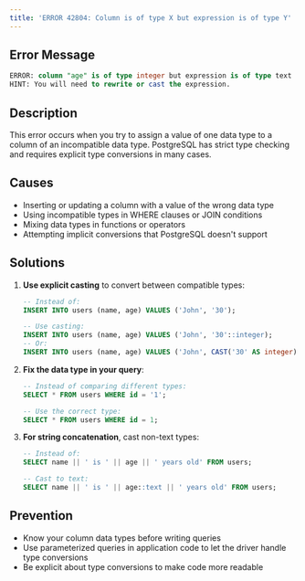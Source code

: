 ```yaml
---
title: 'ERROR 42804: Column is of type X but expression is of type Y'
---
```


## Error Message

```sql
ERROR: column "age" is of type integer but expression is of type text
HINT: You will need to rewrite or cast the expression.
```

## Description

This error occurs when you try to assign a value of one data type to a column of an incompatible data type. PostgreSQL has strict type checking and requires explicit type conversions in many cases.

## Causes

- Inserting or updating a column with a value of the wrong data type
- Using incompatible types in WHERE clauses or JOIN conditions
- Mixing data types in functions or operators
- Attempting implicit conversions that PostgreSQL doesn't support

## Solutions

1. **Use explicit casting** to convert between compatible types:

   ```sql
   -- Instead of:
   INSERT INTO users (name, age) VALUES ('John', '30');

   -- Use casting:
   INSERT INTO users (name, age) VALUES ('John', '30'::integer);
   -- Or:
   INSERT INTO users (name, age) VALUES ('John', CAST('30' AS integer));
   ```

2. **Fix the data type in your query**:

   ```sql
   -- Instead of comparing different types:
   SELECT * FROM users WHERE id = '1';

   -- Use the correct type:
   SELECT * FROM users WHERE id = 1;
   ```

3. **For string concatenation**, cast non-text types:

   ```sql
   -- Instead of:
   SELECT name || ' is ' || age || ' years old' FROM users;

   -- Cast to text:
   SELECT name || ' is ' || age::text || ' years old' FROM users;
   ```

## Prevention

- Know your column data types before writing queries
- Use parameterized queries in application code to let the driver handle type conversions
- Be explicit about type conversions to make code more readable

